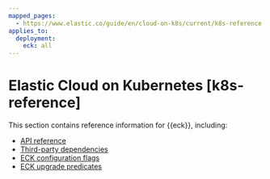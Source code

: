 ```yaml
---
mapped_pages:
  - https://www.elastic.co/guide/en/cloud-on-k8s/current/k8s-reference.html
applies_to:
  deployment:
    eck: all
---
```


# Elastic Cloud on Kubernetes [k8s-reference]

This section contains reference information for {{eck}}, including:

* [API reference](./api-reference/index.md)
* [Third-party dependencies](./third-party-dependencies/index.md)
* [ECK configuration flags](./eck-configuration-flags.md)
* [ECK upgrade predicates](./upgrade-predicates.md)

